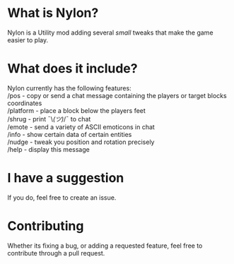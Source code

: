 # What is Nylon?
Nylon is a Utility mod adding several *small* tweaks that make the game easier to play.

# What does it include?
Nylon currently has the following features:<br />
/pos - copy or send a chat message containing the players or target blocks coordinates<br />
/platform - place a block below the players feet<br />
/shrug - print ¯\\_(ツ)_/¯ to chat<br />
/emote - send a variety of ASCII emoticons in chat<br />
/info - show certain data of certain entities<br />
/nudge - tweak you position and rotation precisely<br />
/help - display this message<br />

# I have a suggestion
If you do, feel free to create an issue.<br />

# Contributing
Whether its fixing a bug, or adding a requested feature, feel free to contribute through a pull request.<br />
